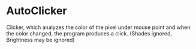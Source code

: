 # AutoClicker
Clicker, which analyzes the color of the pixel under mouse point and when the color changed, the program produces a click. (Shades ignored, Brightness may be ignored)
